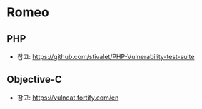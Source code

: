 # Romeo

## PHP
* 참고: https://github.com/stivalet/PHP-Vulnerability-test-suite

## Objective-C
* 참고: https://vulncat.fortify.com/en
